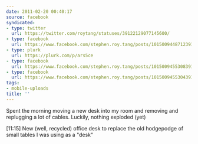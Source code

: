 ```yaml
---
date: 2011-02-20 00:40:17
source: facebook
syndicated:
- type: twitter
  url: https://twitter.com/roytang/statuses/39122129077145600/
- type: facebook
  url: https://www.facebook.com/stephen.roy.tang/posts/10150094487123912
- type: plurk
  url: https://plurk.com/p/ars5ce
- type: facebook
  url: https://www.facebook.com/stephen.roy.tang/posts/10150094553083912:0
- type: facebook
  url: https://www.facebook.com/stephen.roy.tang/posts/10150094553043912
tags:
- mobile-uploads
title: ''
---
```


Spent the morning moving a new desk into my room and removing and replugging a lot of cables. Luckily, nothing exploded (yet)

<time>[11:15]</time> New (well, recycled) office desk to replace the old hodgepodge of small tables I was using as a "desk"